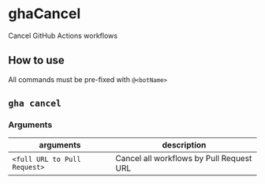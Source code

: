 # ghaCancel


Cancel GitHub Actions workflows


## How to use

All commands must be pre-fixed with `@<botName>`

## `gha cancel`

### Arguments
| arguments | description |
| --------- | ----------- |
| `<full URL to Pull Request>` | Cancel all workflows by Pull Request URL |
